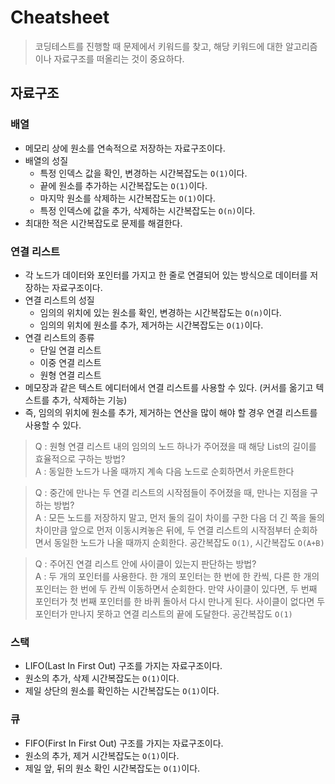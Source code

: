 # Cheatsheet

> 코딩테스트를 진행할 때 문제에서 키워드를 찾고, 해당 키워드에 대한 알고리즘이나 자료구조를 떠올리는 것이 중요하다.

## 자료구조
### 배열
- 메모리 상에 원소를 연속적으로 저장하는 자료구조이다.
- 배열의 성질
  - 특정 인덱스 값을 확인, 변경하는 시간복잡도는 `O(1)`이다.
  - 끝에 원소를 추가하는 시간복잡도는 `O(1)`이다.
  - 마지막 원소를 삭제하는 시간복잡도는 `O(1)`이다.
  - 특정 인덱스에 값을 추가, 삭제하는 시간복잡도는 `O(n)`이다.
- 최대한 적은 시간복잡도로 문제를 해결한다.

### 연결 리스트
- 각 노드가 데이터와 포인터를 가지고 한 줄로 연결되어 있는 방식으로 데이터를 저장하는 자료구조이다.
- 연결 리스트의 성질
  - 임의의 위치에 있는 원소를 확인, 변경하는 시간복잡도는 `O(n)`이다.
  - 임의의 위치에 원소를 추가, 제거하는 시간복잡도는 `O(1)`이다.
- 연결 리스트의 종류
  - 단일 연결 리스트
  - 이중 연결 리스트
  - 원형 연결 리스트
- 메모장과 같은 텍스트 에디터에서 연결 리스트를 사용할 수 있다. (커서를 옮기고 텍스트를 추가, 삭제하는 기능)
- 즉, 임의의 위치에 원소를 추가, 제거하는 연산을 많이 해야 할 경우 연결 리스트를 사용할 수 있다.

> Q : 원형 연결 리스트 내의 임의의 노드 하나가 주어졌을 때 해당 List의 길이를 효율적으로 구하는 방법?<br />
A : 동일한 노드가 나올 때까지 계속 다음 노드로 순회하면서 카운트한다

> Q : 중간에 만나는 두 연결 리스트의 시작점들이 주어졌을 때, 만나는 지점을 구하는 방법?<br />
A : 모든 노드를 저장하지 말고, 먼저 둘의 길이 차이를 구한 다음 더 긴 쪽을 둘의 차이만큼 앞으로 먼저 이동시켜놓은 뒤에, 두 연결 리스트의 시작점부터 순회하면서 동일한 노드가 나올 때까지 순회한다. 공간복잡도 `O(1)`, 시간복잡도 `O(A+B)`

> Q : 주어진 연결 리스트 안에 사이클이 있는지 판단하는 방법?<br />
A : 두 개의 포인터를 사용한다. 한 개의 포인터는 한 번에 한 칸씩, 다른 한 개의 포인터는 한 번에 두 칸씩 이동하면서 순회한다. 만약 사이클이 있다면, 두 번째 포인터가 첫 번째 포인터를 한 바퀴 돌아서 다시 만나게 된다. 사이클이 없다면 두 포인터가 만나지 못하고 연결 리스트의 끝에 도달한다. 공간복잡도 `O(1)`

### 스택
- LIFO(Last In First Out) 구조를 가지는 자료구조이다.
- 원소의 추가, 삭제 시간복잡도는 `O(1)`이다.
- 제일 상단의 원소를 확인하는 시간복잡도는 `O(1)`이다.

### 큐
- FIFO(First In First Out) 구조를 가지는 자료구조이다.
- 원소의 추가, 제거 시간복잡도는 `O(1)`이다.
- 제일 앞, 뒤의 원소 확인 시간복잡도는 `O(1)`이다.
